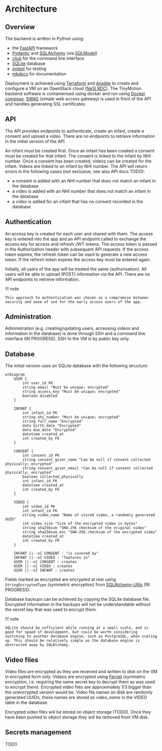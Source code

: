# Architecture

## Overview

The backend is written in Python using:

- the [FastAPI](https://fastapi.tiangolo.com/) framework
- [Pydantic](https://docs.pydantic.dev/latest/) and [SQLAlchemy](https://www.sqlalchemy.org/) (via [SQLModel](https://sqlmodel.tiangolo.com/))
- [click](https://click.palletsprojects.com/) for the command line interface
- [SQLite](https://www.sqlite.org/) database
- [pytest](https://docs.pytest.org/) for testing
- [mkdocs](https://www.mkdocs.org/) for documentation

Deployment is achieved using [Terraform](https://www.terraform.io/) and [Ansible](https://www.ansible.com/) to create and configure a VM on an OpenStack cloud ([NeSI RDC](https://support.cloud.nesi.org.nz/)). The TinyMotion backend software is containerised using docker and run using [Docker compose](https://docs.docker.com/compose/). [SWAG](https://docs.linuxserver.io/general/swag/) (simple web access gateway) is used in front of the API and handles generating SSL certificates.

## API

The API provides endpoints to authenticate, create an infant, create a consent and upload a video. There are no endpoints to retrieve information in the initial version of the API.

An infant must be created first. Once an infant has been created a consent must be created for that infant. The consent is linked to the infant by NHI number. Once a consent has been created, videos can be created for the infant. Videos are linked to an infant by NHI number. The API will return errors in the following cases (not exclusive, see also API docs TODO):

- a consent is added with an NHI number that does not match an infant in the database
- a video is added with an NHI number that does not match an infant in the database
- a video is added for an infant that has no consent recorded in the database

## Authentication

An access key is created for each user and shared with them. The access key is entered into the app and an API endpoint called to exchange the access key for access and refresh JWT tokens. The access token is passed in the Authorization header with subsequent API requests. If the access token expires, the refresh token can be used to generate a new access token. If the refresh token expires the access key must be entered again.

Initially, all users of the app will be treated the same (authorisation). All users will be able to upload (POST) information via the API. There are no API endpoints to retrieve information.

!!! note

    This approach to authentication was chosen as a compromise between security and ease of use for the early access users of the app.

## Administration

Administration (e.g. creating/updating users, accessing videos and information in the database) is done through SSH and a command line interface (IN PROGRESS). SSH to the VM is by public key only.

## Database

The initial version uses an SQLite database with the following structure:

```mermaid
erDiagram
    USER {
        int user_id PK
        string email "Must be unique; encrypted"
        string access_key "Must be unique; encrypted"
        boolean disabled
    }

    INFANT {
        int infant_id PK
        string nhi_number "Must be unique; encrypted"
        string full_name "Encrypted"
        date birth_date "Encrypted"
        date due_date "Encrypted"
        datetime created_at
        int created_by FK
    }

    CONSENT {
        int consent_id PK
        string consent_giver_name "Can be null if consent collected physically; encrypted"
        string consent_giver_email "Can be null if consent collected physically; encrypted"
        boolean collected_physically
        int infant_id FK
        datetime created_at
        int created_by FK
    }

    VIDEO {
        int video_id PK
        int infant_id FK
        string video_name "Name of stored video, a randomly generated UUID"
        int video_size "Size of the encrypted video in bytes"
        string sha256sum "SHA-256 checksum of the original video"
        string sha256sum_enc "SHA-256 checksum of the encrypted video"
        datetime created_at
        int created_by FK
    }

    INFANT ||--o{ CONSENT : "is covered by"
    INFANT ||--o{ VIDEO : "features in"
    USER ||--o{ CONSENT : creates
    USER ||--o{ VIDEO : creates
    USER ||--o{ INFANT : creates

```

Fields marked as encrypted are encrypted at rest using `StringEncryptedType` (symmetric encryption) from [SQLAlchemy-Utils](https://sqlalchemy-utils.readthedocs.io/en/latest/data_types.html) (IN PROGRESS).

Database backups can be achieved by copying the SQLite database file. Encrypted information in the backups will not be understandable without the secret key that was used to encrypt them.

!!! note
    
    SQLite should be sufficient while running at a small scale, and is good for speed of development, but could be worth considering switching to another database engine, such as PostgreSQL, when scaling up. This should be relatively simple as the database engine is abstracted away by SQLAlchemy.


## Video files

Video files are encrypted as they are received and written to disk on the VM in encrypted form only. Videos are encrypted using [Fernet](https://cryptography.io/en/latest/fernet/) (symmetric encryption, i.e. requiring the same secret key to decrypt them as was used to encrypt them). Encrypted video files are approximately 1/3 bigger than the unencrypted version would be. Video file names on disk are randomly generated UUIDs, these names are stored as *video_name* in the *VIDEO* table in the database.

Encrypted video files will be stored on object storage (TODO). Once they have been pushed to object storage they will be removed from VM disk.

## Secrets management

TODO
